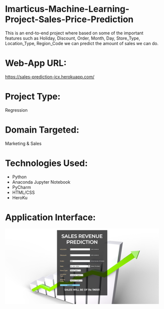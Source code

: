 # Imarticus-Machine-Learning-Project-Sales-Price-Prediction

This is an end-to-end project where based on some of the important features such as Holiday, Discount, Order, Month, Day, Store_Type, Location_Type, Region_Code we can predict the amount of sales we can do.

# Web-App URL:
https://sales-prediction-icx.herokuapp.com/

# Project Type:
Regression

# Domain Targeted:
Marketing & Sales

# Technologies Used:
- Python
- Anaconda Jupyter Notebook
- PyCharm
- HTML/CSS
- HeroKu

# Application Interface:
![](img1.png)
